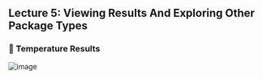 ## Lecture 5: Viewing Results And Exploring Other Package Types 

### 📌 Temperature Results

![image](https://github.com/user-attachments/assets/b54dee34-6a5d-4c8d-8b8b-c6be41e96982)
